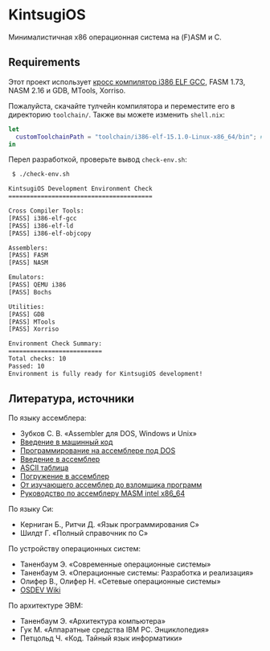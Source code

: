 # KintsugiOS
Минималистичная x86 операционная система на (F)ASM и С.

## Requirements
Этот проект использует [кросс компилятор i386 ELF GCC](http://newos.org/toolchains/i386-elf-15.1.0-Linux-x86_64.tar.xz), FASM 1.73, NASM 2.16 и GDB, MTools, Xorriso.

Пожалуйста, скачайте тулчейн компилятора и переместите его в директорию `toolchain/`. Также вы можете изменить `shell.nix`:

```nix
let
  customToolchainPath = "toolchain/i386-elf-15.1.0-Linux-x86_64/bin"; # ваш путь до бинарников компилятора
in
```

Перел разработкой, проверьте вывод `check-env.sh`:

```bash
 $ ./check-env.sh

KintsugiOS Development Environment Check
========================================

Cross Compiler Tools:
[PASS] i386-elf-gcc
[PASS] i386-elf-ld
[PASS] i386-elf-objcopy

Assemblers:
[PASS] FASM
[PASS] NASM

Emulators:
[PASS] QEMU i386
[PASS] Bochs

Utilities:
[PASS] GDB
[PASS] MTools
[PASS] Xorriso

Environment Check Summary:
==========================
Total checks: 10
Passed: 10
Environment is fully ready for KintsugiOS development!
```

## Литература, источники

По языку ассемблера:

 + Зубков С. В. «Assembler для DOS, Windows и Unix»
 + [Введение в машинный код](http://wasm.ru/article.php?article=1022001)
 + [Программирование на ассемблере под DOS](http://wasm.ru/article.php?article=1022003)
 + [Введение в ассемблер](https://hackware.ru/?p=8654)
 + [ASCII таблица](https://www.asciitable.com/)
 + [Погружение в ассемблер](https://xakep.ru/2017/09/11/asm-course-1/)
 + [От изучающего ассемблер до взломщика программ](https://wasm.in/attachments/skljarov-i-izuchaem-assembler-za-7-dnej-pdf.2906/)
 + [Руководство по ассемблеру MASM intel x86_64](https://metanit.com/assembler/tutorial/)

По языку Си:

 + Керниган Б., Ритчи Д. «Язык программирования C»
 + Шилдт Г. «Полный справочник по C»

По устройству операционных систем:

 + Таненбаум Э. «Современные операционные системы»
 + Таненбаум Э. «Операционные системы: Разработка и реализация»
 + Олифер В., Олифер Н. «Сетевые операционные системы»
 + [OSDEV Wiki](http://osdev.org)

По архитектуре ЭВМ:

 + Таненбаум Э. «Архитектура компьютера»
 + Гук М. «Аппаратные средства IBM PC. Энциклопедия»
 + Петцольд Ч. «Код. Тайный язык информатики»

